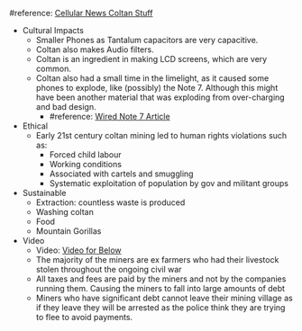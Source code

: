#reference: [Cellular News Coltan Stuff](https://cellularnews.com/mobile-phone/coltan/)
- Cultural Impacts
	- Smaller Phones as Tantalum capacitors are very capacitive.
	- Coltan also makes Audio filters.
	- Coltan is an ingredient in making LCD screens, which are very common.
	- Coltan also had a small time in the limelight, as it caused some phones to explode, like (possibly) the Note 7. Although this might have been another material that was exploding from over-charging and bad design.
		- #reference: [Wired Note 7 Article](https://www.wired.com/2017/01/why-the-samsung-galaxy-note-7-kept-exploding/)
- Ethical
	- Early 21st
	  century coltan mining led to human rights violations such as:
		- Forced child labour
		- Working conditions
		- Associated with cartels and smuggling
		- Systematic exploitation of population by gov and militant groups
- Sustainable
	- Extraction: countless waste is produced
	- Washing coltan
	- Food
	- Mountain Gorillas
- Video
	- Video: [Video for Below](https://www.youtube.com/watch?v=fPIB17PE2vM)
	- The majority of the miners are ex farmers who had their livestock stolen throughout the ongoing civil war
	- All taxes and fees are paid by the miners and not by the companies running them. Causing the miners to fall into large amounts of debt
	- Miners who have significant debt cannot leave their mining village as if they leave they will be arrested as the police think they are trying to flee to avoid payments.